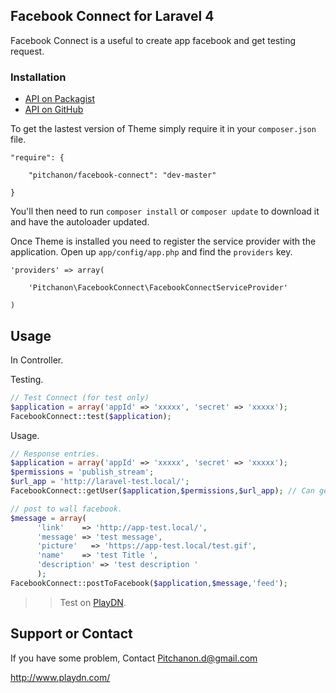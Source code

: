 ## Facebook Connect for Laravel 4

Facebook Connect is a useful to create app facebook and get testing request.

### Installation

- [API on Packagist](https://packagist.org/packages/pitchanon/facebook-connect)
- [API on GitHub](https://github.com/popphoenix/Laravel4-FacebookConnect)

To get the lastest version of Theme simply require it in your `composer.json` file.

~~~
"require": {

	"pitchanon/facebook-connect": "dev-master"

}
~~~

You'll then need to run `composer install` or `composer update` to download it and have the autoloader updated.

Once Theme is installed you need to register the service provider with the application. Open up `app/config/app.php` and find the `providers` key.

~~~
'providers' => array(

    'Pitchanon\FacebookConnect\FacebookConnectServiceProvider'

)
~~~

## Usage

In Controller.

Testing.

~~~php
// Test Connect (for test only)
$application = array('appId' => 'xxxxx', 'secret' => 'xxxxx');
FacebookConnect::test($application);

~~~

Usage.

~~~php
// Response entries.
$application = array('appId' => 'xxxxx', 'secret' => 'xxxxx');
$permissions = 'publish_stream';
$url_app = 'http://laravel-test.local/';
FacebookConnect::getUser($application,$permissions,$url_app); // Can get return facebook User data form getUser()

// post to wall facebook.
$message = array(
      'link'    => 'http://app-test.local/',
      'message' => 'test message',
      'picture'   => 'https://app-test.local/test.gif',
      'name'    => 'test Title ',
      'description' => 'test description '
      );
FacebookConnect::postToFacebook($application,$message,'feed');

~~~


>> Test on [PlayDN](http://www.playdn.com/).

## Support or Contact

If you have some problem, Contact Pitchanon.d@gmail.com

<a href='http://www.playdn.com/'>http://www.playdn.com/</a>
